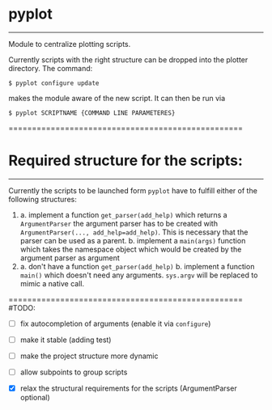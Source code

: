 # pyplot
-------------------------
Module to centralize plotting scripts.

Currently scripts with the right structure can be dropped into the plotter directory.
The command:

    $ pyplot configure update

makes the module aware of the new script.
It can then be run via

    $ pyplot SCRIPTNAME {COMMAND LINE PARAMETERES}

==================================================
# Required structure for the scripts:
-------------------------
Currently the scripts to be launched form `pyplot` have to fulfill either of the following structures:

  1. a. implement a function `get_parser(add_help)` which returns a `ArgumentParser` the argument parser 
        has to be created with `ArgumentParser(..., add_help=add_help)`. This is necessary that the parser 
        can be used as a parent.
     b. implement a `main(args)` function which takes the namespace object which would be created by the 
        argument parser as argument
  2. a. don't have a function `get_parser(add_help)`
     b. implement a function `main()` which doesn't need any arguments. `sys.argv` will be replaced 
        to mimic a native call.

==================================================
#TODO:

 - [ ] fix autocompletion of arguments (enable it via `configure`)
 - [ ] make it stable (adding test)
 - [ ] make the project structure more dynamic
 - [ ] allow subpoints to group scripts
 - [x] relax the structural requirements for the scripts (ArgumentParser optional)


